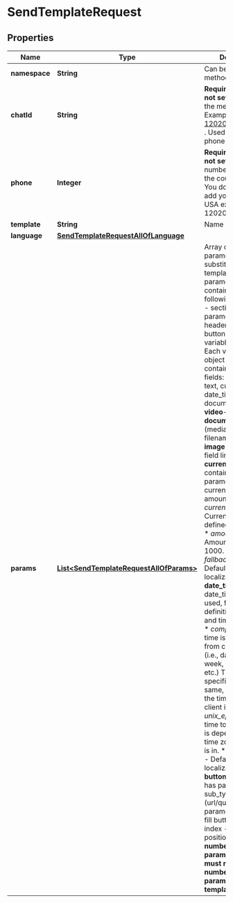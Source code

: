 

# SendTemplateRequest


## Properties

| Name | Type | Description | Notes |
|------------ | ------------- | ------------- | -------------|
|**namespace** | **String** | Can be found by method /templates |  |
|**chatId** | **String** | **Required if phone is not set**  Chat ID from the message list. Examples: 12020721369@c.us . Used instead of the phone parameter. |  [optional] |
|**phone** | **Integer** | **Required if chatId is not set**  A phone number starting with the country code. You do not need to add your number.   USA example: 12020721369. |  [optional] |
|**template** | **String** | Name of template |  |
|**language** | [**SendTemplateRequestAllOfLanguage**](SendTemplateRequestAllOfLanguage.md) |  |  |
|**params** | [**List&lt;SendTemplateRequestAllOfParams&gt;**](SendTemplateRequestAllOfParams.md) | Array of localizable parameters to be substituted into the template. Each parameter is object contains the following field:  **type** - section of parameters - header, body, footer, button  **parameters** - variables for section.  Each variable is an object that can contain the following fields:  **type** - can be text, currency, date_time, image, document or video  **video**- id (mediaId)  **document**   * id (mediaId)  * filename(optional)  **image** - object with field link (image url)  **currency** - object containing parameters currency_code and amount_1000.  * *currency_code* - Currency code as defined in ISO 4217.  * *amount_1000* - Amount multiplied by 1000.  * *fallback_value* - Default text if localization fails.  **date_time** - If the date_time object is used, further definition of the date and time is required.  * *component* - The time is assembled from components (i.e., day of the week, month, hour, etc.) The time specified will be the same, regardless of the time zone the client is in.  * *unix_epoch* - The time to be displayed is dependent on the time zone the client is in.  * *fallback_value* - Default text if localization fails.  **button** - if button has parameter   * sub_type (url/quick_reply)  * parameters (array to fill button variable)  * index - button position.  **The number of parameters passed must match the number of parameters in the template** |  [optional] |



